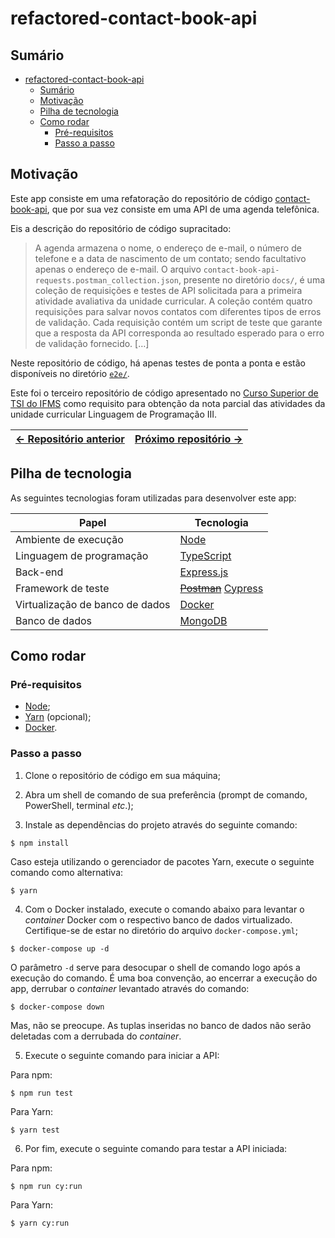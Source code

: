 # refactored-contact-book-api

## Sumário

- [refactored-contact-book-api](#refactored-contact-book-api)
  - [Sumário](#sumário)
  - [Motivação](#motivação)
  - [Pilha de tecnologia](#pilha-de-tecnologia)
  - [Como rodar](#como-rodar)
    - [Pré-requisitos](#pré-requisitos)
    - [Passo a passo](#passo-a-passo)

## Motivação

Este app consiste em uma refatoração do repositório de código [contact-book-api](https://github.com/mdccg/contact-book-api), que por sua vez consiste em uma API de uma agenda telefônica.

Eis a descrição do repositório de código supracitado:

> A agenda armazena o nome, o endereço de e-mail, o número de telefone e a data de nascimento de um contato; sendo facultativo apenas o endereço de e-mail. O arquivo `contact-book-api-requests.postman_collection.json`, presente no diretório `docs/`, é uma coleção de requisições e testes de API solicitada para a primeira atividade avaliativa da unidade curricular. A coleção contém quatro requisições para salvar novos contatos com diferentes tipos de erros de validação. Cada requisição contém um script de teste que garante que a resposta da API corresponda ao resultado esperado para o erro de validação fornecido. [&hellip;]

Neste repositório de código, há apenas testes de ponta a ponta e estão disponíveis no diretório [`e2e/`](./cypress/e2e/).

Este foi o terceiro repositório de código apresentado no [Curso Superior de TSI do IFMS](https://www.ifms.edu.br/campi/campus-aquidauana/cursos/graduacao/sistemas-para-internet/sistemas-para-internet) como requisito para obtenção da nota parcial das atividades da unidade curricular Linguagem de Programação III.

| [&larr; Repositório anterior](https://github.com/mdccg/contact-book-api) | [Próximo repositório &rarr;](https://github.com/mdccg/postal-code-api) |
|-|-|

## Pilha de tecnologia

As seguintes tecnologias foram utilizadas para desenvolver este app:

| Papel | Tecnologia |
|-|-|
| Ambiente de execução | [Node](https://nodejs.org/en/) |
| Linguagem de programação | [TypeScript](https://www.typescriptlang.org/) |
| Back-end | [Express.js](https://expressjs.com/pt-br/) |
| Framework de teste | ~~[Postman](https://www.postman.com/)~~ [Cypress](https://www.cypress.io/) |
| Virtualização de banco de dados | [Docker](https://www.docker.com/) |
| Banco de dados | [MongoDB](https://www.mongodb.com/) |

## Como rodar

### Pré-requisitos

- [Node](https://nodejs.org/en/download/);
- [Yarn](https://yarnpkg.com/) (opcional);
- [Docker](https://docs.docker.com/engine/install/).

### Passo a passo

1. Clone o repositório de código em sua máquina;
   
2. Abra um shell de comando de sua preferência (prompt de comando, PowerShell, terminal _etc_.);

3. Instale as dependências do projeto através do seguinte comando:

```console
$ npm install
```

Caso esteja utilizando o gerenciador de pacotes Yarn, execute o seguinte comando como alternativa:

```console
$ yarn
```

4. Com o Docker instalado, execute o comando abaixo para levantar o _container_ Docker com o respectivo banco de dados virtualizado. Certifique-se de estar no diretório do arquivo `docker-compose.yml`;

```console
$ docker-compose up -d
```

O parâmetro `-d` serve para desocupar o shell de comando logo após a execução do comando. É uma boa convenção, ao encerrar a execução do app, derrubar o _container_ levantado através do comando:

```console
$ docker-compose down
```

Mas, não se preocupe. As tuplas inseridas no banco de dados não serão deletadas com a derrubada do _container_.

5. Execute o seguinte comando para iniciar a API:

Para npm:

```console
$ npm run test
```

Para Yarn:

```console
$ yarn test
```

6. Por fim, execute o seguinte comando para testar a API iniciada:

Para npm:

```console
$ npm run cy:run
```

Para Yarn:

```console
$ yarn cy:run
```
